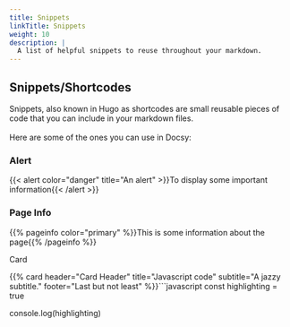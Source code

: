 ```yaml
---
title: Snippets
linkTitle: Snippets
weight: 10
description: |
  A list of helpful snippets to reuse throughout your markdown.
---
```

## Snippets/Shortcodes

Snippets, also known in Hugo as shortcodes are small reusable pieces of code that you can include in your markdown files.<br><br>Here are some of the ones you can use in Docsy:

### Alert

{{< alert color="danger" title="An alert" >}}To display some important information{{< /alert >}}

### Page Info
{{% pageinfo color="primary" %}}This is some information about the page{{% /pageinfo %}}

Card

{{% card header="Card Header" title="Javascript code" subtitle="A jazzy subtitle." footer="Last but not least" %}}```javascript
const highlighting = true

console.log(highlighting)
```{{% /card %}}